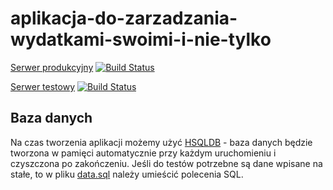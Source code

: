 # aplikacja-do-zarzadzania-wydatkami-swoimi-i-nie-tylko 

[Serwer produkcyjny](https://donkeymoney.herokuapp.com/) [![Build Status](https://travis-ci.com/vonsowic/donkey-money.svg?token=z5xW5WFyuttX4MbcwYmp&branch=master)](https://travis-ci.com/vonsowic/donkey-money?token=z5xW5WFyuttX4MbcwYmp&branch=master)

[Serwer testowy](https://osiol-test.herokuapp.com/) [![Build Status](https://travis-ci.com/vonsowic/donkey-money.svg?token=z5xW5WFyuttX4MbcwYmp&branch=develop)](https://travis-ci.com/vonsowic/donkey-money?token=z5xW5WFyuttX4MbcwYmp&branch=develop)

## Baza danych
Na czas tworzenia aplikacji możemy użyć [HSQLDB](https://pl.wikipedia.org/wiki/HSQLDB) - baza danych będzie tworzona w pamięci automatycznie przy każdym uruchomieniu i czyszczona po zakończeniu. Jeśli do testów potrzebne są dane wpisane na stałe, to w pliku [data.sql](src/main/resources/database/hsqldb/data.sql) należy umieścić polecenia SQL. 

